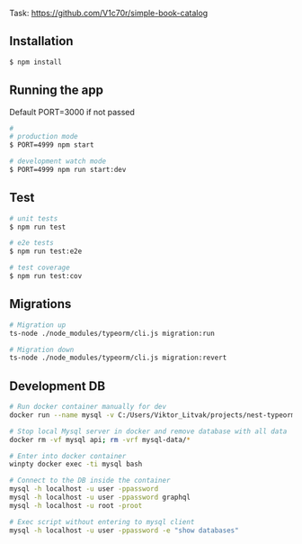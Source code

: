 Task:
https://github.com/V1c70r/simple-book-catalog

## Installation

```bash
$ npm install
```

## Running the app

Default PORT=3000 if not passed

```bash
#
# production mode
$ PORT=4999 npm start

# development watch mode
$ PORT=4999 npm run start:dev
```

## Test

```bash
# unit tests
$ npm run test

# e2e tests
$ npm run test:e2e

# test coverage
$ npm run test:cov
```

## Migrations

```bash
# Migration up
ts-node ./node_modules/typeorm/cli.js migration:run

# Migration down
ts-node ./node_modules/typeorm/cli.js migration:revert
```

## Development DB

```bash
# Run docker container manually for dev
docker run --name mysql -v C:/Users/Viktor_Litvak/projects/nest-typeorm-graphql/mysql-data:/var/lib/mysql -p 6000:3306 -e MYSQL_USER=user -e MYSQL_PASSWORD=password -e MYSQL_ROOT_PASSWORD=root -e MYSQL_DATABASE=graphql mysql:5.7.29 --default-authentication-plugin=mysql_native_password

# Stop local Mysql server in docker and remove database with all data
docker rm -vf mysql api; rm -vrf mysql-data/* 

# Enter into docker container
winpty docker exec -ti mysql bash

# Connect to the DB inside the container
mysql -h localhost -u user -ppassword
mysql -h localhost -u user -ppassword graphql
mysql -h localhost -u root -proot

# Exec script without entering to mysql client
mysql -h localhost -u user -ppassword -e "show databases"
```
